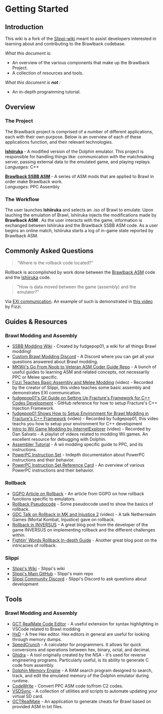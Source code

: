 # Getting Started

## Introduction
This wiki is a fork of the [Slippi-wiki](https://github.com/project-slippi/slippi-wiki) meant to assist developers interested in learning about and contributing to the Brawlback codebase. 

<i> What this document is: </i> <br>
* An overview of the various components that make up the Brawlback Project. 
* A collection of resources and tools. 

<i> What this document is <b> not </b>: </i> <br>
* An in-depth programming tutorial.

## Overview

### The Project
The Brawlback project is comprised of a number of different applications, each with their own purpose. Below is an overview of each of these applications function, and their relevant technologies.

<b> [Ishiiruka](https://github.com/WhiteTPoison5/Ishiiruka) </b> - A modified version of the Dolphin emulator. This project is responsible for handling things like: communication with the matchmaking server, passing external data to the emulated game, and playing replays. 
<br> <i> Languages: </i> C++ 

<b> [Brawlback SSBB ASM](https://github.com/WhiteTPoison5/brawlback-asm) </b> - A series of ASM mods that are applied to Brawl in order make Brawlback work.
<br> <i> Languages: </i> PPC Assembly

### The Workflow

The user launches <b>Ishiiruka</b> and selects an .iso of Brawl to emulate. Upon lauching the emulation of Brawl, Ishiiruka injects the modifications made by <b> Brawlback ASM </b>. As the user interacts with the game, information is exchanged between Ishiiruka and the Brawlback SSBB ASM code. As a user begins an online match, Ishiiruka starts a log of in-game state reported by Brawlback ASM.


## Commonly Asked Questions
> "Where is the rollback code located?"  

Rollback is accomplished by work done between the [Brawlback ASM](https://github.com/WhiteTPoison5/brawlback-asm/search?p=1&q=rollback&unscoped_q=rollback) code and the [Ishiiruka](https://github.com/WhiteTPoison5/Ishiiruka/search?q=rollback&unscoped_q=rollback) code.

> "How is data moved between the game (assembly) and the emulator?"

Via [EXI communication](https://github.com/WhiteTPoison5/Ishiiruka/blob/slippi/Source/Core/Core/HW/EXI_DeviceSlippi.cpp). An example of such is demonstrated in [this video](https://www.youtube.com/watch?v=NOq49h0tkBI) by Fizzi.

## Guides & Resources

### Brawl Modding and Assembly
* [SSBB Modding Wiki](https://brawlre.github.io/public/) - Created by fudgepop01, a wiki for all things Brawl modding!
* [Custom Brawl Modding Discord](https://discord.gg/GbxJhbv) - A Discord where you can get all your questions answered about Brawl modding.
* [MKWii's Go From Noob to Veteran ASM Coder Guide Repo](https://mkwii.com/showthread.php?tid=1114) - A bunch of useful guides to learning ASM and related concepts, not necessarily PPC or Melee specific.
* [Fizzi Teaches Basic Assembly and Melee Modding](https://www.youtube.com/watch?v=NOq49h0tkBI) (video) - Recorded by the creator of Slippi, this video teaches some basic assembly and demonstrates EXI communication.
* [fudgepop01's Git Guide on Setting Up Fracture's Framework for C++ Codes Development](https://github.com/Fracture17/ProjectMCodes/tree/master/notes/guides) - GitHub reference for how to setup Fracture's C++ Injection Framework.
* [fudgepop01 Shows How to Setup Environment for Brawl Modding in Fracture's C++ Framework](https://youtu.be/oGg2dgYN1Do) (video) - Recorded by fudgepop01, this video teachs you how to setup your environment for C++ development
* [Intro to Wii Game Modding by InternetExplorer](https://www.youtube.com/watch?v=IOyQhK2OCs0&list=PL6GfYYW69Pa2L8ZuT5lGrJoC8wOWvbIQv) (video) - Recorded by Dan Salvato - A playlist of videos related to modding Wii games. An excellent resource for debugging with Dolphin.
* [Assembler Tutorial](http://wiibrew.org/wiki/Assembler_Tutorial) - A wii modding specific guide to PPC, and its instructions. 
* [PowerPC Instruction Set](https://www.ibm.com/support/knowledgecenter/en/ssw_aix_71/assembler/idalangref_ins_set.html) - Indepth documentation about PowerPC instructions and their behavior.
* [PowerPC Instruction Set Reference Card](http://www.tentech.ca/downloads/other/PPC_Quick_Ref_Card-Rev1_Oct12_2010.pdf) - An overview of various PowerPC instructions and their behavior.
### Rollback
* [GGPO Article on Rollback](https://drive.google.com/file/d/1cV0fY8e_SC1hIFF5E1rT8XRVRzPjU8W9/view) - An article from GGPO on how rollback functions specific to emulators.
* [Rollback Pseudocode](https://gist.github.com/rcmagic/f8d76bca32b5609e85ab156db38387e9) - Some pseudocode used to show the basics of rollback.
* [GDC Talk on Rollback in MK and Injustice 2](https://youtu.be/7jb0FOcImdg) (video) - A talk Netherrealm Games (Mortal Kombat, Injustice) gave on rollback.
* [Rollback in INVERSUS](http://blog.hypersect.com/rollback-networking-in-inversus/) - A great blog post from the developer of the game INVERSUS on implementing rollback and the different challenges within.
* [Fightin' Words Rollback In-depth Guide](https://ki.infil.net/w02-netcode.html) - Another great blog post on the intricacies of rollback.
### Slippi
* [Slippi's Wiki](https://github.com/project-slippi/slippi-wiki) - Slippi's wiki
* [Slippi's Main GitHub](https://github.com/project-slippi/project-slippi) - Slippi's main repo
* [Slippi Community Discord](http://discord.gg/pPfEaW5) - Slippi's Discord to ask questions about development
## Tools

### Brawl Modding and Assembly
* [GCT RealMate Code Editor](https://marketplace.visualstudio.com/items?itemName=fudgepops.gctrm-editor) - A useful extension for syntax highlighting in VSCode related to Brawl modding
* [HxD](https://mh-nexus.de/en/hxd/) - A free Hex editor. Hex editors in general are useful for looking through memory dumps.
* [SpeedCrunch](https://speedcrunch.org/) - A calculator for programmers. It allows for quick conversions and operations between hex, binary, octal, and decimal.
* [Ghidra](https://ghidra-sre.org/) - A tool originally created by the NSA - it's used for reverse engineering programs. Particularly useful, is its ability to generate C code from assembly.
* [Dolphin Memory Engine](https://github.com/aldelaro5/Dolphin-memory-engine) - A RAM search program designed to search, track, and edit the emulated memory of the Dolphin emulator during runtime.
* [CodeWrite](https://github.com/TheGag96/CodeWrite/) - Convert PPC ASM code to/from C2 codes.
* [VSDSync](https://cdn.discordapp.com/attachments/653828058079297557/857446879406981120/VSDSync-0.1.3.2_2021reupload.zip) - A collection of utilities and scripts to automate updating your virtual SD card.
* [GCTRealMate](https://github.com/WhiteTPoison5/brawlback-asm/blob/master/Build/GCTRM/GCTRealMate.exe) - An application to generate cheats for Brawl based on provided ASM in txt files.

